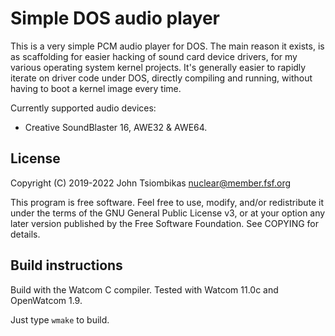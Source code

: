 Simple DOS audio player
=======================

This is a very simple PCM audio player for DOS. The main reason it exists, is as
scaffolding for easier hacking of sound card device drivers, for my various
operating system kernel projects. It's generally easier to rapidly iterate on
driver code under DOS, directly compiling and running, without having to boot a
kernel image every time.

Currently supported audio devices:
  - Creative SoundBlaster 16, AWE32 & AWE64.

License
-------
Copyright (C) 2019-2022  John Tsiombikas <nuclear@member.fsf.org>

This program is free software. Feel free to use, modify, and/or redistribute it
under the terms of the GNU General Public License v3, or at your option any
later version published by the Free Software Foundation. See COPYING for
details.

Build instructions
------------------
Build with the Watcom C compiler. Tested with Watcom 11.0c and OpenWatcom 1.9.

Just type `wmake` to build.
